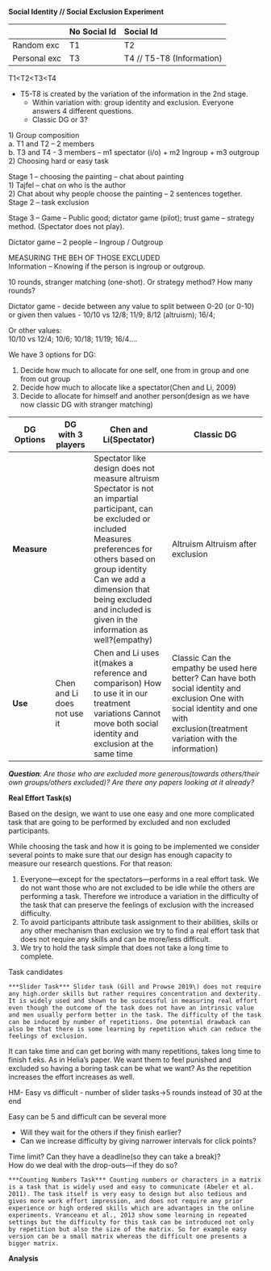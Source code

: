 **Social Identity // Social Exclusion Experiment**

|   | No Social Id | Social Id |
| :---- | :---- | :---- |
| Random exc | T1 | T2 |
| Personal exc | T3 | T4 // T5-T8 (Information) |

   
T1\<T2\<T3\<T4

* T5-T8 is created by the variation of the information in the 2nd stage.   
  * Within variation with: group identity and exclusion. Everyone answers 4 different questions.   
  * Classic DG or 3?

   
1\)	Group composition  
a. 	T1 and T2 – 2 members  
b. 	T3 and T4 \- 3 members – m1 spectator (i/o) \+ m2 Ingroup \+ m3 outgroup  
2\)	Choosing hard or easy task  
   
Stage 1 – choosing the painting – chat about painting  
1\)	Tajfel – chat on who is the author  
2\)	Chat about why people choose the painting – 2 sentences together.  
Stage 2 – task exclusion  
   
Stage 3 – Game – Public good; dictator game (pilot); trust game – strategy method. (Spectator does not play).  
   
Dictator game – 2 people – Ingroup / Outgroup  
   
MEASURING THE BEH OF THOSE EXCLUDED  
Information – Knowing if the person is ingroup or outgroup.  

10 rounds, stranger matching (one-shot). Or strategy method? How many rounds?

Dictator game \- decide between any value to split between 0-20 (or 0-10) or given then values \- 10/10 vs 12/8; 11/9; 8/12 (altruism); 16/4; 

Or other values:  
10/10 vs 12/4; 10/6; 10/18; 11/19; 16/4….  
   
 We have 3 options for DG:

1. Decide how much to allocate for one self, one from in group and one from out group  
2. Decide how much to allocate like a spectator(Chen and Li, 2009\)  
3. Decide to allocate for himself and another person(design as we have now classic DG with stranger matching)

| DG Options  | DG with 3 players | Chen and Li(Spectator) | Classic DG |
| ----- | ----- | ----- | ----- |
| **Measure** |  | Spectator like design does not measure altruism Spectator is not an impartial participant, can be excluded or included Measures preferences for others based on group identity Can we add a dimension that being excluded and included is given in the information as well?(empathy) | Altruism Altruism after exclusion |
| **Use** | Chen and Li does not use it | Chen and Li uses it(makes a reference and comparison) How to use it in our treatment variations Cannot move both social identity and exclusion at the same time  | Classic Can the empathy be used here better? Can have both social identity and exclusion One with social identity and one with exclusion(treatment variation with the information) |

***Question**: Are those who are excluded more generous(towards others/their own groups/others excluded)? Are there any papers looking at it already?*  
   
**Real Effort Task(s)**

Based on the design, we want to use one easy and one more complicated task that are going to be performed by excluded and non excluded participants. 

While choosing the task and how it is going to be implemented we consider several points to make sure that our design has enough capacity to measure our research questions. For that reason: 

1. Everyone—except for the spectators—performs in a real effort task. We do not want those who are not excluded to be idle while the others are performing a task. Therefore we introduce a variation in the difficulty of the task that can preserve the feelings of exclusion with the increased difficulty.   
2. To avoid participants attribute task assignment to their abilities, skills or any other mechanism than exclusion we try to find a real effort task that does not require any skills and can be more/less difficult.   
3. We try to hold the task simple that does not take a long time to complete. 

Task candidates

	***Slider Task*** Slider task (Gill and Prowse 2019\) does not require any high.order skills but rather requires concentration and dexterity. It is widely used and shown to be successful in measuring real effort even though the outcome of the task does not have an intrinsic value and men usually perform better in the task. The difficulty of the task can be induced by number of repetitions. One potential drawback can also be that there is some learning by repetition which can reduce the feelings of exclusion. 

It can take time and can get boring with many repetitions, takes long time to finish f.eks. As in Helia’s paper. We want them to feel punished and excluded so having a boring task can be what we want? As the repetition increases the effort increases as well. 

HM- Easy vs difficult \- number of slider tasks→5 rounds instead of 30 at the end

Easy can be 5 and difficult can be several more

* Will they wait for the others if they finish earlier?   
* Can we increase difficulty by giving narrower intervals for click points? 


Time limit? Can they have a deadline(so they can take a break)?  
How do we deal with the drop-outs—if they do so? 

	***Counting Numbers Task*** Counting numbers or characters in a matrix is a task that is widely used and easy to communicate (Abeler et al. 2011). The task itself is very easy to design but also tedious and gives more work effort impression, and does not require any prior experience or high ordered skills which are advantages in the online experiments. Vranceanu et al., 2013 show some learning in repeated settings but the difficulty for this task can be introduced not only by repetition but also the size of the matrix. So for example easy version can be a small matrix whereas the difficult one presents a bigger matrix. 

**Analysis**